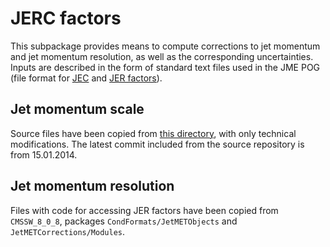 # JERC factors

This subpackage provides means to compute corrections to jet momentum and jet momentum resolution, as well as the corresponding uncertainties.
Inputs are described in the form of standard text files used in the JME POG (file format for [JEC](https://hypernews.cern.ch/HyperNews/CMS/get/jes/423/1.html) and [JER factors](https://twiki.cern.ch/twiki/bin/view/CMSPublic/WorkBookJetEnergyResolution?rev=14#Scale_factors_file_format)).


## Jet momentum scale

Source files have been copied from [this directory](https://github.com/miquork/jecsys/tree/194510cedf65259bc4b58092120df2b87e6a3b24/CondFormats/JetMETObjects), with only technical modifications. The latest commit included from the source repository is from 15.01.2014.


## Jet momentum resolution

Files with code for accessing JER factors have been copied from `CMSSW_8_0_8`, packages `CondFormats/JetMETObjects` and `JetMETCorrections/Modules`.
